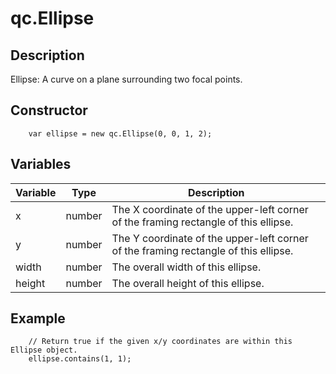 # qc.Ellipse

## Description
Ellipse: A curve on a plane surrounding two focal points.

## Constructor
````
	var ellipse = new qc.Ellipse(0, 0, 1, 2);
````

## Variables
| Variable        |   Type       |  Description           |
| ------------- |-------------|-------------|
| x | number | The X coordinate of the upper-left corner of the framing rectangle of this ellipse. |
| y | number | The Y coordinate of the upper-left corner of the framing rectangle of this ellipse. |
| width | number | The overall width of this ellipse. |
| height | number | The overall height of this ellipse. |

## Example
````
	// Return true if the given x/y coordinates are within this Ellipse object.
	ellipse.contains(1, 1);
````
